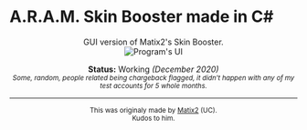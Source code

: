# A.R.A.M. Skin Booster made in C#
<p align= "center">
GUI version of Matix2's Skin Booster.<br>
<img src="https://media.discordapp.net/attachments/649055574587342869/789500472193056787/unknown.png" alt="Program's UI">
</p>
<p align= "center">
  <strong>Status:</strong> Working <i>(December 2020)</i><br>
  <sub><i>Some, random, people related being chargeback flagged, it didn't happen with any of my test accounts for 5 whole months.</i></sub><br>
</p>

---
<p align= "center">
<sup>This was originaly made by <a href="https://github.com/matix2/aram-skin-booster">Matix2</a> (UC).<br> 
  Kudos to him.</sup>
</p>
